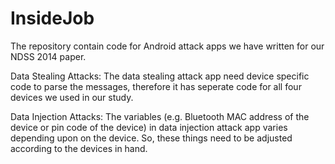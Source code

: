 InsideJob
=========

The repository contain code for Android attack apps we have written for our NDSS 2014 paper. 

Data Stealing Attacks:
The data stealing attack app need device specific code to parse the messages, therefore it has seperate code for all four devices we used in our study.

Data Injection Attacks:
The variables (e.g. Bluetooth MAC address of the device or pin code of the device) in data injection attack app varies depending upon on the device. So, these things need to be adjusted according to the devices in hand.
